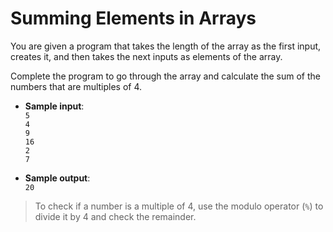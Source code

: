 # Summing Elements in Arrays

You are given a program that takes the length of the array as the first input, creates it, and then takes the next inputs as elements of the array.

Complete the program to go through the array and calculate the sum of the numbers that are multiples of 4.

- **Sample input**:  
`5`  
`4`  
`9`  
`16`  
`2`  
`7`  

- **Sample output**:  
`20`  

>To check if a number is a multiple of 4, use the modulo operator (`%`) to divide it by 4 and check the remainder.
